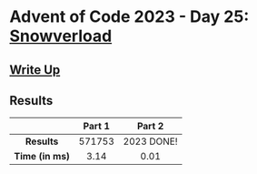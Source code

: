 # Advent of Code 2023 - Day 25: [Snowverload](https://adventofcode.com/2023/day/25)

## [Write Up](https://codingap.github.io/advent-of-code/writeups/2023/day25)
## Results
|| **Part 1** | **Part 2** |
|:--:|:---:|:---:|
| **Results** | 571753 | 2023 DONE! |
| **Time (in ms)** | 3.14 | 0.01 |